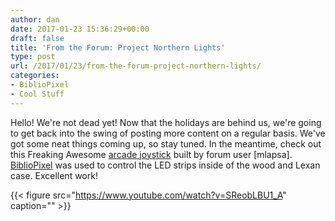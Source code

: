 ```yaml
---
author: dan
date: 2017-01-23 15:36:29+00:00
draft: false
title: 'From the Forum: Project Northern Lights'
type: post
url: /2017/01/23/from-the-forum-project-northern-lights/
categories:
- BiblioPixel
- Cool Stuff
---
```


Hello! We're not dead yet! Now that the holidays are behind us, we're going to get back into the swing of posting more content on a regular basis. We've got some neat things coming up, so stay tuned. In the meantime, check out this Freaking Awesome [arcade joystick](https://www.youtube.com/watch?v=SReobLBU1_A) built by forum user [mlapsa]. [BiblioPixel](https://github.com/ManiacalLabs/BiblioPixel) was used to control the LED strips inside of the wood and Lexan case. Excellent work!

{{< figure src="https://www.youtube.com/watch?v=SReobLBU1_A" caption="" >}}

